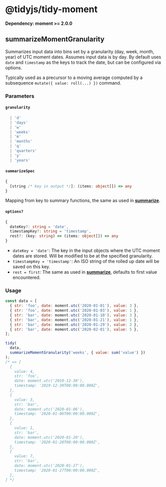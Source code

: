 # @tidyjs/tidy-moment

**Dependency: moment >= 2.0.0**

## summarizeMomentGranularity

Summarizes input data into bins set by a granularity (day, week, month, year) of UTC moment dates. Assumes input data is by day. By default uses `date` and `timestamp` as the keys to track the date, but can be configured via options.

Typically used as a precursor to a moving average computed by a subsequence `mutate({ value: roll(...) })` command.


### Parameters

#### `granularity`

```ts
  | 'd'
  | 'days'
  | 'w'
  | 'weeks'
  | 'm'
  | 'months'
  | 'q'
  | 'quarters'
  | 'y'
  | 'years'
```

#### `summarizeSpec`

```ts
{
  [string /* key in output */]: (items: object[]) => any
}
```

Mapping from key to summary functions, the same as used in [**summarize**](#summarize).

#### `options?`

```ts
{
  dateKey?: string = 'date',
  timestampKey?: string = 'timestamp',
  rest?: (key: string) => (items: object[]) => any
}
```

* `dateKey = 'date'`: The key in the input objects where the UTC moment dates are stored. Will be modified to be at the specified granularity.
* `timestampKey = 'timestamp'`: An ISO string of the rolled up date will be saved on this key.
* `rest = first`: The same as used in [**summarize**](#summarize), defaults to first value encountered.


### Usage

```js
const data = [
  { str: 'foo', date: moment.utc('2020-01-01'), value: 3 },
  { str: 'foo', date: moment.utc('2020-01-03'), value: 1 },
  { str: 'bar', date: moment.utc('2020-01-10'), value: 3 },
  { str: 'bar', date: moment.utc('2020-01-21'), value: 1 },
  { str: 'bar', date: moment.utc('2020-01-29'), value: 2 },
  { str: 'bar', date: moment.utc('2020-02-01'), value: 5 },
];

tidy(
  data,
  summarizeMomentGranularity('weeks', { value: sum('value') })
);
/* => [
  {
    value: 4,
    str: 'foo',
    date: moment.utc('2019-12-30'),
    timestamp: '2019-12-30T00:00:00.000Z',
  },
  {
    value: 3,
    str: 'bar',
    date: moment.utc('2020-01-06'),
    timestamp: '2020-01-06T00:00:00.000Z',
  },
  {
    value: 1,
    str: 'bar',
    date: moment.utc('2020-01-20'),
    timestamp: '2020-01-20T00:00:00.000Z',
  },
  {
    value: 7,
    str: 'bar',
    date: moment.utc('2020-01-27'),
    timestamp: '2020-01-27T00:00:00.000Z',
  },
] */
```


